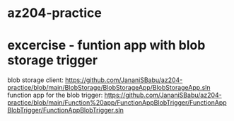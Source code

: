 # az204-practice

# excercise - funtion app with blob storage trigger
blob storage client: https://github.com/JananiSBabu/az204-practice/blob/main/BlobStorage/BlobStorageApp/BlobStorageApp.sln
function app for the blob trigger: https://github.com/JananiSBabu/az204-practice/blob/main/Function%20app/FunctionAppBlobTrigger/FunctionAppBlobTrigger/FunctionAppBlobTrigger.sln

